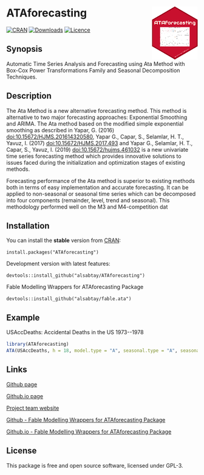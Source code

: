 # ATAforecasting <img src="man/figures/logo.png" align="right" />

[![CRAN](https://www.r-pkg.org/badges/version/ATAforecasting)](https://cran.r-project.org/package=ATAforecasting)
[![Downloads](https://cranlogs.r-pkg.org/badges/ATAforecasting)](https://cran.r-project.org/package=ATAforecasting)
[![Licence](https://img.shields.io/badge/licence-GPL--3-blue.svg)](https://www.gnu.org/licenses/gpl-3.0.en.html)

## Synopsis

Automatic Time Series Analysis and Forecasting using Ata Method with Box-Cox Power Transformations Family and Seasonal Decomposition Techniques.

## Description

The Ata Method is a new alternative forecasting method. This method is alternative to two major forecasting approaches: Exponential Smoothing and ARIMA.
The Ata method based on the modified simple exponential smoothing as described in Yapar, G. (2016) [doi:10.15672/HJMS.201614320580](https://doi.org/10.15672/HJMS.201614320580), 
Yapar G., Capar, S., Selamlar, H. T., Yavuz, I. (2017) [doi:10.15672/HJMS.2017.493](https://doi.org/10.15672/HJMS.2017.493) and Yapar G., Selamlar, H. T., Capar, S., Yavuz, I. (2019) 
[doi:10.15672/hujms.461032](https://doi.org/10.15672/hujms.461032) is a new univariate time series forecasting method which provides innovative solutions to issues faced during 
the initialization and optimization stages of existing methods.

Forecasting performance of the Ata method is superior to existing methods both in terms of easy implementation and accurate forecasting. 
It can be applied to non-seasonal or seasonal time series which can be decomposed into four components (remainder, level, trend and seasonal).
This methodology performed well on the M3 and M4-competition dat

## Installation

You can install the **stable** version from
[CRAN](https://cran.r-project.org/package=ATAforecasting):

``` 
install.packages("ATAforecasting")
```

Development version with latest features:
```
devtools::install_github("alsabtay/ATAforecasting")
```

Fable Modelling Wrappers for ATAforecasting Package
```
devtools::install_github("alsabtay/fable.ata")
```

## Example

USAccDeaths: Accidental Deaths in the US 1973--1978

``` r
library(ATAforecasting)
ATA(USAccDeaths, h = 18, model.type = "A", seasonal.type = "A", seasonal.model = "stl")
``` 

## Links

[Github page](https://github.com/alsabtay/ATAforecasting)

[Github.io page](https://alsabtay.github.io/ATAforecasting/)

[Project team website](https://atamethod.wordpress.com/)

[Github - Fable Modelling Wrappers for ATAforecasting Package](https://github.com/alsabtay/fable.ata)

[Github.io - Fable Modelling Wrappers for ATAforecasting Package](https://alsabtay.github.io/fable.ata/index.html)

## License
This package is free and open source software, licensed under GPL-3.
